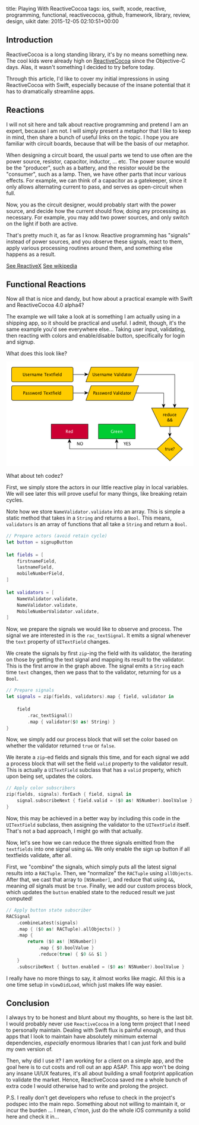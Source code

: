 title: Playing With ReactiveCocoa
tags: ios, swift, xcode, reactive, programming, functional, reactivecocoa, github, framework, library, review, design, uikit
date: 2015-12-05 02:10:51+00:00

## Introduction

ReactiveCocoa is a long standing library, it's by no means something new. The cool kids were already high on [ReactiveCocoa](https://github.com/ReactiveCocoa/ReactiveCocoa) since the Objective-C days. Alas, it wasn't something I decided to try before today.

Through this article, I'd like to cover my initial impressions in using ReactiveCocoa with Swift, especially because of the insane potential that it has to dramatically streamline apps.

## Reactions

I will not sit here and talk about reactive programming and pretend I am an expert, because I am not. I will simply present a metaphor that I like to keep in mind, then share a bunch of useful links on the topic. I hope you are familiar with circuit boards, because that will be the basis of our metaphor.

When designing a circuit board, the usual parts we tend to use often are the power source, resistor, capacitor, inductor, ... etc. The power source would be the "producer", such as a battery, and the resistor would be the "consumer", such as a lamp. Then, we have other parts that incur various effects. For example, we can think of a capacitor as a gatekeeper, since it only allows alternating current to pass, and serves as open-circuit when full.

Now, you as the circuit designer, would probably start with the power source, and decide how the current should flow, doing any processing as necessary. For example, you may add two power sources, and only switch on the light if both are active.

That's pretty much it, as far as I know. Reactive programming has "signals" instead of power sources, and you observe these signals, react to them, apply various processing routines around them, and something else happens as a result.

[See ReactiveX](http://reactivex.io/)
[See wikipedia](https://en.wikipedia.org/wiki/Reactive_programming)

## Functional Reactions

Now all that is nice and dandy, but how about a practical example with Swift and ReactiveCocoa 4.0 alpha4?

The example we will take a look at is something I am actually using in a shipping app, so it should be practical and useful. I admit, though, it's the same example you'd see everywhere else... Taking user input, validating, then reacting with colors and enable/disable button, specifically for login and signup.

What does this look like?

![Reactive Login](/images/reactive-login.png)

What about teh codez?

First, we simply store the actors in our little reactive play in local variables. We will see later this will prove useful for many things, like breaking retain cycles.

Note how we store `NameValidator.validate` into an array. This is simple a static method that takes in a `String` and returns a `Bool`. This means, `validators` is an array of functions that all take a `String` and return a `Bool`.

```swift
// Prepare actors (avoid retain cycle)
let button = signupButton

let fields = [
    firstnameField,
    lastnameField,
    mobileNumberField,
]

let validators = [
    NameValidator.validate,
    NameValidator.validate,
    MobileNumberValidator.validate,
]
```

Now, we prepare the signals we would like to observe and process. The signal we are interested in is the `rac_textSignal`. It emits a signal whenever the `text` property of `UITextField` changes.

We create the signals by first `zip`-ing the field with its validator, the iterating on those by getting the text signal and mapping its result to the validator. This is the first arrow in the graph above. The signal emits a `String` each time `text` changes, then we pass that to the validator, returning for us a `Bool`.

```swift
// Prepare signals
let signals = zip(fields, validators).map { field, validator in

    field
        .rac_textSignal()
        .map { validator($0 as! String) }
}
```

Now, we simply add our process block that will set the color based on whether the validator returned `true` or `false`.

We iterate a `zip`-ed fields and signals this time, and for each signal we add a process block that will set the field `valid` property to the validator result. This is actually a `UITextField` subclass that has a `valid` property, which upon being set, updates the colors.

```swift
// Apply color subscribers
zip(fields, signals).forEach { field, signal in
    signal.subscribeNext { field.valid = ($0 as! NSNumber).boolValue }
}
```

Now, this may be achieved in a better way by including this code in the `UITextField` subclass, then assigning the validator to the `UITextField` itself. That's not a bad approach, I might go with that actually.

Now, let's see how we can reduce the three signals emitted from the `textfields` into one signal using `&&`. We only enable the sign up button if all textfields validate, after all.

First, we "combine" the signals, which simply puts all the latest signal results into a `RACTuple`. Then, we "normalize" the `RACTuple` using `allObjects`. After that, we cast that array to `[NSNumber]`, and reduce that using `&&`, meaning _all_ signals must be `true`. Finally, we add our custom process block, which updates the `button` enabled state to the reduced result we just computed!

```swift
// Apply button state subscriber
RACSignal
    .combineLatest(signals)
    .map { ($0 as! RACTuple).allObjects() }
    .map {
        return ($0 as! [NSNumber])
            .map { $0.boolValue }
            .reduce(true) { $0 && $1 }
    }
    .subscribeNext { button.enabled = ($0 as! NSNumber).boolValue }
```

I really have no more things to say, it almost works like magic. All this is a one time setup in `viewDidLoad`, which just makes life way easier.

## Conclusion

I always try to be honest and blunt about my thoughts, so here is the last bit. I would probably never use `ReactiveCocoa` in a long term project that I need to personally maintain. Dealing with Swift flux is painful enough, and thus apps that I look to maintain have absolutely minimum external dependencies, _especially_ enormous libraries that I can just fork and build my own version of.

Then, why did I use it? I am working for a client on a simple app, and the goal here is to cut costs and roll out an app ASAP. This app won't be doing any insane UI/UX features, it's all about building a small footprint application to validate the market. Hence, ReactiveCocoa saved me a whole bunch of extra code I would otherwise had to write and prolong the project.

P.S. I really don't get developers who refuse to check in the project's podspec into the main repo. Something about not willing to maintain it, or incur the burden ... I mean, c'mon, just do the whole iOS community a solid here and check it in...
